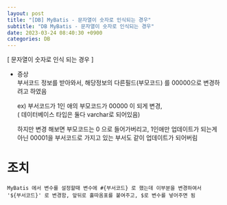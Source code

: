 ```yaml
---  
layout: post  
title: "[DB] MyBatis - 문자열이 숫자로 인식되는 경우"  
subtitle: "DB MyBatis - 문자열이 숫자로 인식되는 경우"  
date: 2023-03-24 08:40:30 +0900  
categories: DB  
---  
```

[ 문자열이 숫자로 인식 되는 경우 ]  
  
  
  
* 증상  
	부서코드 정보를 받아와서, 해당정보의 다른필드(부모코드) 를 00000으로 변경하려고 하였음  
  
	ex) 부서코드가 1인 애의 부모코드가 00000 이 되게 변경,  
		( 데이터베이스 타입은 둘다 varchar로 되어있음)  
	  
	하지만 변경 해보면 부모코드는 0 으로 들어가버리고, 1인애만 업데이트가 되는게 아닌 00001을 부서코드로 가지고 있는 부서도 같이 업데이트가 되어버림  
  
  
  
  
# 조치  
  
	MyBatis 에서 변수를 설정할때 변수에 #{부서코드} 로 했는데 이부분을 변경하여서  
	'${부서코드}' 로 변경함, 앞뒤로 홀따옴표를 붙여주고, $로 변수를 넣어주면 됨                                      
